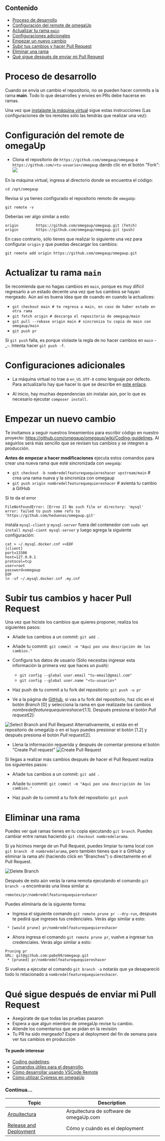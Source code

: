 ## Contenido
 - [Proceso de desarrollo](#proceso-de-desarrollo)
 - [Configuración del remote de omegaUp](#configuración-del-remote-de-omegaup)
 - [Actualizar tu rama `main`](#actualizar-tu-rama-main)
 - [Configuraciones adicionales](#configuraciones-adicionales)
 - [Empezar un nuevo cambio](#empezar-un-nuevo-cambio)
 - [Subir tus cambios y hacer Pull Request](#subir-tus-cambios-y-hacer-pull-request)
 - [Eliminar una rama](#eliminar-una-rama)
 - [Qué sigue después de enviar mi Pull Request](#qué-sigue-después-de-enviar-mi-pull-request)

# Proceso de desarrollo

Cuando se envía un cambio el repositorio, no se pueden hacer commits a la rama **main**. Todo lo que desarrolles y envies en PRs debe hacerse en ramas.

Una vez que [instalaste la máquina virtual](https://github.com/omegaup/omegaup/wiki/Instalaci%C3%B3n-de-m%C3%A1quina-virtual) sigue estas instrucciones (Las configuraciones de los remotes sólo las tendrás que realizar una vez):

# Configuración del remote de omegaUp

* Clona el repositorio de `https://github.com/omegaup/omegaup` a `https://github.com/<tu-usuario>/omegaup` dando clic en el botón "Fork":![](https://image.ibb.co/k3Oh9v/Screenshot_from_2017_08_06_22_10_12.png)


En la máquina virtual, ingresa al directorio donde se encuentra el código:

`cd /opt/omegaup`

Revisa si ya tienes configurado el repositorio remoto de `omegaUp`:

`git remote -v`

Deberías ver algo similar a esto:

```
origin        https://github.com/omegaup/omegaup.git (fetch)
origin        https://github.com/omegaup/omegaup.git (push)
```

En caso contrario, sólo tienes que realizar lo siguiente una vez para configurar `origin` y que puedas descargar los cambios:

`git remote add origin https://github.com/omegaup/omegaup.git`


# Actualizar tu rama `main`

Se recomienda que no hagas cambios en `main`, porque es muy difícil regresarlo a un estado decente una vez que tus cambios se hayan mergeado. Aún así es buena idea que de cuando en cuando la actualices:

* `git checkout main # te regresa a main, en caso de haber estado en otra rama`
* `git fetch origin # descarga el repositorio de omegaup/main`
* `git pull --rebase origin main # sincroniza tu copia de main con omegaup/main`
* `git push pr`

Si `git push` falla, es porque violaste la regla de no hacer cambios en `main` -_-. Intenta hacer `git push -f`.

# Configuraciones adicionales

- La máquina virtual no trae a `en_US.UTF-8` como lenguaje por defecto. Para actualizarlo hay que hacer lo que se describe en [este enlace](https://askubuntu.com/questions/881742/locale-cannot-set-lc-ctype-to-default-locale-no-such-file-or-directory-locale/893586#893586).

- Al inicio, hay muchas dependencias sin instalar aún, por lo que es necesario ejecutar `composer install`.

# Empezar un nuevo cambio

Te invitamos a seguir nuestros lineamientos para escribir código en nuestro proyecto: https://github.com/omegaup/omegaup/wiki/Coding-guidelines. Al seguirlos será más sencillo que se revisen tus cambios y se integren a producción.

**Antes de empezar a hacer modificaciones** ejecuta estos comandos para crear una nueva rama que esté sincronizada con `omegaUp`:
* `git checkout -b nombredelfeaturequequiereshacer upstream/main` # crea una rama nueva y la sincroniza con omegaup
* `git push origin nombredelfeaturequequiereshacer` # avienta tu cambio a GitHub

Si te da el error
```
FileNotFoundError: [Errno 2] No such file or directory: 'mysql'
error: failed to push some refs to 'https://github.com/heduenas/omegaup.git'
```
instala `mysql-client` y `mysql-server` fuera del contenedor con `sudo apt install mysql-cient mysql-server` y luego agrega la siguiente configuración:

```
cat > ~/.mysql.docker.cnf <<EOF
[client]
port=13306
host=127.0.0.1
protocol=tcp
user=root
password=omegaup
EOF
ln -sf ~/.mysql.docker.cnf .my.cnf
```

# Subir tus cambios y hacer Pull Request

Una vez que hiciste los cambios que quieres proponer, realiza los siguientes pasos:

* Añade tus cambios a un commit: 
`git add .`

* Añade tu commit: 
`git commit -m "Aquí pon una descripción de los cambios."`

* Configura tus datos de usuario (Sólo necesitas ingresar esta información la primera vez que haces un push):
    * `git config --global user.email "tu-email@gmail.com"`
    * `git config --global user.name "<tu-usuario>"`

* Haz push de tu commit a tu fork del repositorio: 
`git push -u pr`


* Ve a la página de [GitHub](https://github.com), si vas a tu fork del repositorio, haz clic en el botón _Branch_ [0] y selecciona la rama en que realizaste los cambios _nombredelfeaturequequiereshacer_[1.1]. Después presiona el botón _Pull request_[2]:

![Select Branch and Pull Request](https://i.ibb.co/0Dd1ngf/Select-Branch-Own-Repository.png)
Alternativamente, si estás en el repositorio de omegaUp o en el tuyo puedes presionar el botón [1.2] y después presiona el botón _Pull request_[2].

* Llena la información requerida y después de comentar presiona el botón "Create Pull request"
![Create Pull Request](https://i.ibb.co/KzJYC2D/Create-Pull-Request.png)

Si llegas a realizar más cambios después de hacer el Pull Request realiza los siguientes pasos:

* Añade tus cambios a un commit: 
`git add .`

* Añade tu commit: 
`git commit -m "Aquí pon una descripción de los cambios."`

* Haz push de tu commit a tu fork del repositorio: 
`git push`

# Eliminar una rama

Puedes ver qué ramas tienes en tu copia ejecutando `git branch`. Puedes cambiar entre ramas haciendo `git checkout nombredelarama`. 

Si ya hicimos merge de un Pull Request, puedes limpiar tu rama local con `git branch -D nombredelarama`, pero también tienes que ir a GitHub y eliminar la rama ahí (haciendo click en "Branches") o directamente en el Pull Request.

![Delete Branch](https://i.ibb.co/99PMQC6/Delete-Branch-Git.png)


Después de esto aún verás la rama remota ejecutando el comando `git branch -a` encontrarás una línea similar a:
```
remotes/pr/nombredelfeaturequequiereshacer
```
Puedes eliminarla de la siguiente forma:

* Ingresa el siguiente comando `git remote prune pr --dry-run`, después te pedirá que ingreses tus credenciales. Verás algo similar a esto:
```
 * [would prune] pr/nombredelfeaturequequiereshacer
```

* Ahora ingresa el comando `git remote prune pr`, vuelve a ingresar tus credenciales. Verás algo similar a esto:
```
Pruning pr
URL: git@github.com:pabo99/omegaup.git
 * [pruned] pr/nombredelfeaturequequiereshacer
```

Si vuelves a ejecutar el comando `git branch -a` notarás que ya desapareció todo lo relacionado a `nombredelfeaturequequiereshacer`.


#  Qué sigue después de enviar mi Pull Request
- Asegúrate de que todas las pruebas pasaron  
- Espera a que algun miembro de omegaUp revise tu cambio.
- Atiende los comentarios que se pidan en la revisión
- Tu PR ha sido mergeado? Espera al deployment del fin de semana para ver tus cambios en producción

#### Te puede interesar
 - [Coding guidelines](https://github.com/omegaup/omegaup/wiki/Coding-guidelines).
 - [Comandos útiles para el desarrollo](https://github.com/omegaup/omegaup/wiki/Comandos-%C3%BAtiles-para-el-desarrollo).
 - [Cómo desarrollar usando VSCode Remote](https://github.com/omegaup/omegaup/wiki/C%C3%B3mo-desarrollar-usando-VSCode-Remote)
 - [Cómo utilizar Cypress en omegaUp](https://github.com/omegaup/omegaup/wiki/C%C3%B3mo-utilizar-Cypress-en-omegaUp)

### Continua...
| Topic                                                  | Description                                                  |
| -----------------------------------------------------  | ------------------------------------------------------------ |                   
| [Arquitectura](https://github.com/omegaup/omegaup/wiki/Arquitectura)  | Arquitectura de software de omegaUp.com                      |
| [Release and Deployment](https://github.com/omegaup/omegaup/wiki/Release-&-deployment)  | Cómo y cuándo es el deployment                               |

